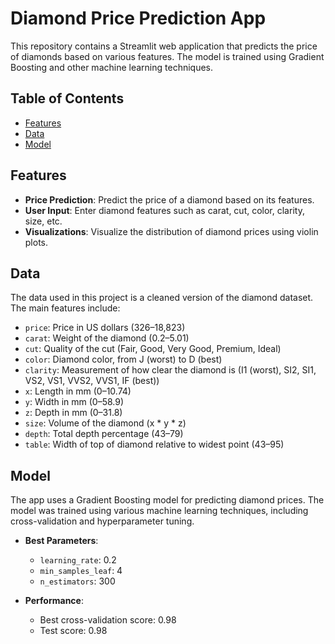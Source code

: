 # Diamond Price Prediction App

This repository contains a Streamlit web application that predicts the price of diamonds based on various features. The model is trained using Gradient Boosting and other machine learning techniques.

## Table of Contents

- [Features](#features)
- [Data](#data)
- [Model](#model)


## Features

- **Price Prediction**: Predict the price of a diamond based on its features.
- **User Input**: Enter diamond features such as carat, cut, color, clarity, size, etc.
- **Visualizations**: Visualize the distribution of diamond prices using violin plots.

## Data

The data used in this project is a cleaned version of the diamond dataset. The main features include:

- `price`: Price in US dollars ($326–$18,823)
- `carat`: Weight of the diamond (0.2–5.01)
- `cut`: Quality of the cut (Fair, Good, Very Good, Premium, Ideal)
- `color`: Diamond color, from J (worst) to D (best)
- `clarity`: Measurement of how clear the diamond is (I1 (worst), SI2, SI1, VS2, VS1, VVS2, VVS1, IF (best))
- `x`: Length in mm (0–10.74)
- `y`: Width in mm (0–58.9)
- `z`: Depth in mm (0–31.8)
- `size`: Volume of the diamond (x * y * z)
- `depth`: Total depth percentage (43–79)
- `table`: Width of top of diamond relative to widest point (43–95)

## Model

The app uses a Gradient Boosting model for predicting diamond prices. The model was trained using various machine learning techniques, including cross-validation and hyperparameter tuning.

- **Best Parameters**: 
  - `learning_rate`: 0.2
  - `min_samples_leaf`: 4
  - `n_estimators`: 300

- **Performance**:
  - Best cross-validation score: 0.98
  - Test score: 0.98

